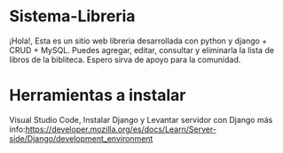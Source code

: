 # Sistema-Libreria
¡Hola!, Esta es un sitio web libreria desarrollada con python y django + CRUD + MySQL. Puedes agregar, editar, consultar y eliminarla la lista de libros de la bibliteca.
Espero sirva de apoyo para la comunidad.

# Herramientas a instalar
Visual Studio Code, 
Instalar Django y 
Levantar servidor con Django más info:https://developer.mozilla.org/es/docs/Learn/Server-side/Django/development_environment

